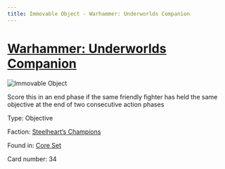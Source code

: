 ```yaml
---
title: Immovable Object - Warhammer: Underworlds Companion
---
```


# [Warhammer: Underworlds Companion](https://guidokessels.github.io/wh-underworlds)

  

![Immovable Object](https://warhammerunderworlds.com/wp-content/uploads/sites/6/2017/12/034_ENG-Immovable-Object.png)

Score this in an end phase if  the same friendly fighter has held the same objective at the end of two consecutive action phases

Type: Objective

Faction: [Steelheart’s Champions](https://guidokessels.github.io/wh-underworlds/factions/steelhearts-champions)

Found in: [Core Set](https://guidokessels.github.io/wh-underworlds/locations/core-set)

Card number: 34
